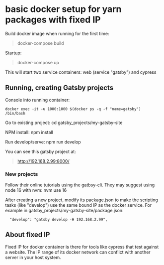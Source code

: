 # basic docker setup for yarn packages with fixed IP


Build docker image when running for the first time:
>docker-compose build

Startup:
>docker-compose up

This will start two service containers: web (service "gatsby") and cypress


## Running, creating Gatsby projects

Console into running container:

    docker exec -it -u 1000:1000 $(docker ps -q -f "name=gatsby") /bin/bash

Go to existing project:
    cd gatsby_projects/my-gatsby-site

NPM install:
    npm install

Run develop/serve:
    npm run develop

You can see this gatsby project at:
>http://192.168.2.99:8000/


### New projects

Follow their online tutorials using the gatbsy-cli. They may suggest using node 16 with nvm:
    nvm use 16

After creating a new project, modify its package.json to make the scripting tasks (like "develop") use the same bound IP as the docker service. For example in gatsby_projects/my-gatsby-site/package.json:

      "develop": "gatsby develop -H 192.168.2.99",



## About fixed IP
Fixed IP for docker container is there for tools like cypress that test against a website.  The IP range of its docker network can conflict with another server in your host system.
